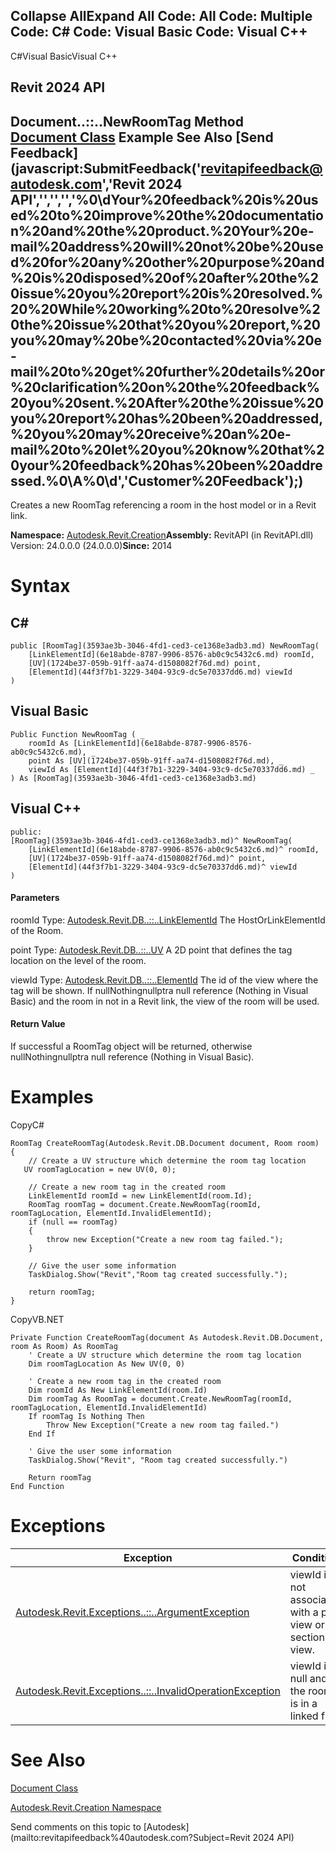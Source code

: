 ﻿

Collapse AllExpand All Code: All Code: Multiple Code: C# Code: Visual Basic Code: Visual C++   
---  
  
C#Visual BasicVisual C++

Revit 2024 API  
---  
Document..::..NewRoomTag Method   
[Document Class](ab1718f9-45fb-b3d3-827e-32ff81cf929c.md) Example See Also [Send Feedback](javascript:SubmitFeedback\('revitapifeedback@autodesk.com','Revit 2024 API','','','','%0\\dYour%20feedback%20is%20used%20to%20improve%20the%20documentation%20and%20the%20product.%20Your%20e-mail%20address%20will%20not%20be%20used%20for%20any%20other%20purpose%20and%20is%20disposed%20of%20after%20the%20issue%20you%20report%20is%20resolved.%20%20While%20working%20to%20resolve%20the%20issue%20that%20you%20report,%20you%20may%20be%20contacted%20via%20e-mail%20to%20get%20further%20details%20or%20clarification%20on%20the%20feedback%20you%20sent.%20After%20the%20issue%20you%20report%20has%20been%20addressed,%20you%20may%20receive%20an%20e-mail%20to%20let%20you%20know%20that%20your%20feedback%20has%20been%20addressed.%0\\A%0\\d','Customer%20Feedback'\);)  
---  
  
Creates a new RoomTag referencing a room in the host model or in a Revit link. 

**Namespace:** [Autodesk.Revit.Creation](ded320da-058a-4edd-0418-0582389559a7.md)**Assembly:** RevitAPI (in RevitAPI.dll) Version: 24.0.0.0 (24.0.0.0)**Since:** 2014

# Syntax

C#  
---  
      
    
    public [RoomTag](3593ae3b-3046-4fd1-ced3-ce1368e3adb3.md) NewRoomTag(
    	[LinkElementId](6e18abde-8787-9906-8576-ab0c9c5432c6.md) roomId,
    	[UV](1724be37-059b-91ff-aa74-d1508082f76d.md) point,
    	[ElementId](44f3f7b1-3229-3404-93c9-dc5e70337dd6.md) viewId
    )  
  
Visual Basic  
---  
      
    
    Public Function NewRoomTag ( _
    	roomId As [LinkElementId](6e18abde-8787-9906-8576-ab0c9c5432c6.md), _
    	point As [UV](1724be37-059b-91ff-aa74-d1508082f76d.md), _
    	viewId As [ElementId](44f3f7b1-3229-3404-93c9-dc5e70337dd6.md) _
    ) As [RoomTag](3593ae3b-3046-4fd1-ced3-ce1368e3adb3.md)  
  
Visual C++  
---  
      
    
    public:
    [RoomTag](3593ae3b-3046-4fd1-ced3-ce1368e3adb3.md)^ NewRoomTag(
    	[LinkElementId](6e18abde-8787-9906-8576-ab0c9c5432c6.md)^ roomId, 
    	[UV](1724be37-059b-91ff-aa74-d1508082f76d.md)^ point, 
    	[ElementId](44f3f7b1-3229-3404-93c9-dc5e70337dd6.md)^ viewId
    )  
  
#### Parameters

roomId
    Type: [Autodesk.Revit.DB..::..LinkElementId](6e18abde-8787-9906-8576-ab0c9c5432c6.md) The HostOrLinkElementId of the Room. 

point
    Type: [Autodesk.Revit.DB..::..UV](1724be37-059b-91ff-aa74-d1508082f76d.md) A 2D point that defines the tag location on the level of the room. 

viewId
    Type: [Autodesk.Revit.DB..::..ElementId](44f3f7b1-3229-3404-93c9-dc5e70337dd6.md) The id of the view where the tag will be shown. If nullNothingnullptra null reference (Nothing in Visual Basic) and the room in not in a Revit link, the view of the room will be used.

#### Return Value

If successful a RoomTag object will be returned, otherwise nullNothingnullptra null reference (Nothing in Visual Basic).

# Examples

CopyC#
    
    
    RoomTag CreateRoomTag(Autodesk.Revit.DB.Document document, Room room)
    {
        // Create a UV structure which determine the room tag location
       UV roomTagLocation = new UV(0, 0); 
    
        // Create a new room tag in the created room
        LinkElementId roomId = new LinkElementId(room.Id);
        RoomTag roomTag = document.Create.NewRoomTag(roomId, roomTagLocation, ElementId.InvalidElementId);
        if (null == roomTag)
        {
            throw new Exception("Create a new room tag failed.");
        }
    
        // Give the user some information
        TaskDialog.Show("Revit","Room tag created successfully.");
    
        return roomTag;
    }

CopyVB.NET
    
    
    Private Function CreateRoomTag(document As Autodesk.Revit.DB.Document, room As Room) As RoomTag
        ' Create a UV structure which determine the room tag location
        Dim roomTagLocation As New UV(0, 0)
    
        ' Create a new room tag in the created room
        Dim roomId As New LinkElementId(room.Id)
        Dim roomTag As RoomTag = document.Create.NewRoomTag(roomId, roomTagLocation, ElementId.InvalidElementId)
        If roomTag Is Nothing Then
            Throw New Exception("Create a new room tag failed.")
        End If
    
        ' Give the user some information
        TaskDialog.Show("Revit", "Room tag created successfully.")
    
        Return roomTag
    End Function

# Exceptions

| Exception | Condition |
| --- | --- |
| [Autodesk.Revit.Exceptions..::..ArgumentException](2e6e4206-97a8-dd4b-df5d-4269f4bb6088.md) | viewId is not associated with a plan view or section view. |
| [Autodesk.Revit.Exceptions..::..InvalidOperationException](9e715f03-3884-e539-4dd6-8d7545733adc.md) | viewId is null and the room is in a linked file. |
  
# See Also

[Document Class](ab1718f9-45fb-b3d3-827e-32ff81cf929c.md)

[Autodesk.Revit.Creation Namespace](ded320da-058a-4edd-0418-0582389559a7.md)

Send comments on this topic to [Autodesk](mailto:revitapifeedback%40autodesk.com?Subject=Revit 2024 API)